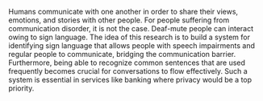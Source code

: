 Humans communicate with one another in order to share their views, emotions, and stories with other people. For people suffering from communication disorder, it is not the case. Deaf-mute people can interact owing to sign language. The idea of this research is to build a system for identifying sign language that allows people with speech impairments and regular people to communicate, bridging the communication barrier. Furthermore, being able to recognize common sentences that are used frequently becomes crucial for conversations to flow effectively. Such a system is essential in services like banking where privacy would be a top priority.

